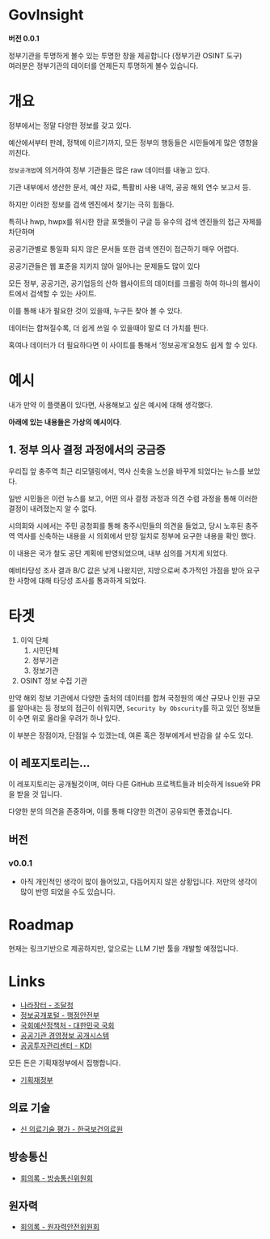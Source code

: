 # GovInsight
**버전 0.0.1**

정부기관을 투명하게 볼수 있는 투명한 창을 제공합니다 (정부기관 OSINT 도구)  
여러분은 정부기관의 데이터를 언제든지 투명하게 볼수 있습니다.

# 개요

정부에서는 정말 다양한 정보를 갖고 있다.

예산에서부터 판례, 정책에 이르기까지, 모든 정부의 행동들은 시민들에게 많은 영향을 끼친다.

`정보공개법`에 의거하여 정부 기관들은 많은 raw 데이터를 내놓고 있다.

기관 내부에서 생산한 문서, 예산 자료, 특활비 사용 내역, 공공 해외 연수 보고서 등.

하지만 이러한 정보를 검색 엔진에서 찾기는 극히 힘들다.

특히나 hwp, hwpx를 위시한 한글 포멧들이 구글 등 유수의 검색 엔진들의 접근 자체를 차단하며

공공기관별로 통일화 되지 않은 문서들 또한 검색 엔진이 접근하기 매우 어렵다.

공공기관들은 웹 표준을 지키지 않아 일어나는 문제들도 많이 있다

모든 정부, 공공기관, 공기업등의 산하 웹사이트의 데이터를 크롤링 하여 하나의 웹사이트에서 검색할 수 있는 사이트.

이를 통해 내가 필요한 것이 있을때, 누구든 찾아 볼 수 있다.

데이터는 합쳐질수록, 더 쉽게 쓰일 수 있을때야 말로 더 가치를 띈다.

혹여나 데이터가 더 필요하다면 이 사이트를 통해서 ‘정보공개’요청도 쉽게 할 수 있다.

# 예시

내가 만약 이 플랫폼이 있다면, 사용해보고 싶은 예시에 대해 생각했다.

**아래에 있는 내용들은 가상의 예시이다**.

## 1. 정부 의사 결정 과정에서의 궁금증

우리집 앞 충주역 최근 리모델링에서, 역사 신축을 노선을 바꾸게 되었다는 뉴스를 보았다.

일반 시민들은 이런 뉴스를 보고, 어떤 의사 결정 과정과 의견 수렴 과정을 통해 이러한 결정이 내려졌는지 알 수 없다.

시의회와 시에서는 주민 공청회를 통해 충주시민들의 의견을 들었고, 당시 노후된 충주역 역사를 신축하는 내용을 시 의회에서 만장 일치로 정부에 요구한 내용을 확인 했다.

이 내용은 국가 철도 공단 계획에 반영되었으며, 내부 심의를 거치게 되었다.

예비타당성 조사 결과 B/C 값은 낮게 나왔지만, 지방으로써 추가적인 가점을 받아 요구한 사항에 대해 타당성 조사를 통과하게 되었다.

# 타겟

1. 이익 단체
    1. 시민단체
    2. 정부기관
    3. 정보기관
2. OSINT 정보 수집 기관

만약 해외 정보 기관에서 다양한 출처의 데이터를 합쳐 국정원의 예산 규모나 인원 규모를 알아내는 등 정보의 접근이 쉬워지면, `Security by Obscurity`를 하고 있던 정보들이 수면 위로 올라올 우려가 하나 있다.

이 부분은 장점이자, 단점일 수 있겠는데, 여론 혹은 정부에게서 반감을 살 수도 있다.

## 이 레포지토리는…

이 레포지토리는 공개될것이며, 여타 다른 GitHub 프로젝트들과 비슷하게 Issue와 PR을 받을 것 입니다.

다양한 분의 의견을 존중하며, 이를 통해 다양한 의견이 공유되면 좋겠습니다.

## 버전

### v0.0.1

- 아직 개인적인 생각이 많이 들어있고, 다듬어지지 않은 상황입니다. 저만의 생각이 많이 반영 되었을 수도 있습니다.

# Roadmap
현재는 링크기반으로 제공하지만, 앞으로는 LLM 기반 툴을 개발할 예정입니다.

# Links
- [나라장터 - 조달청](https://www.g2b.go.kr)
- [정보공개포털 - 행정안전부](https://open.go.kr)
- [국회예산정책처 - 대한민국 국회](https://www.nabo.go.kr)
- [공공기관 경영정보 공개시스템](https://www.nabo.go.kr)
- [공공투자관리센터 - KDI](https://pimac.kdi.re.kr)

모든 돈은 기획재정부에서 집행합니다.
- [기획재정부](https://www.moef.go.kr)

## 의료 기술
- [신 의료기술 평가 - 한국보건의료원](https://nhta.neca.re.kr/nhta/publication/nhtaU0601L.ecg)

## 방송통신
- [회의록 - 방송통신위원회](https://www.kcc.go.kr/user.do?boardId=1003&page=A02010100&dc=K02010100)

## 원자력
- [회의록 - 원자력안전위원회](https://www.nssc.go.kr/ko/cms/FR_CON/index.do?MENU_ID=170)